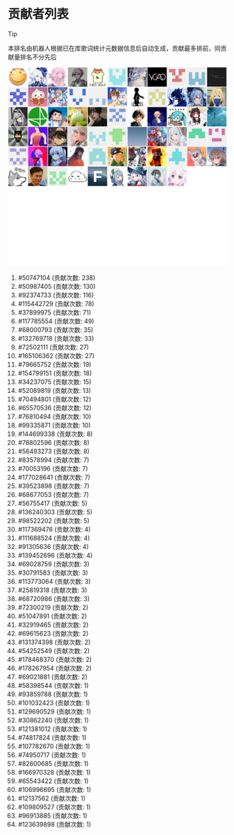 # 贡献者列表

> [!TIP]
> 本排名由机器人根据已在库歌词统计元数据信息后自动生成，贡献最多排前，同贡献量排名不分先后

![贡献者头像画廊](./CONTRIBUTORS.svg)

1. #50747104 (贡献次数: 238)
2. #50987405 (贡献次数: 130)
3. #92374733 (贡献次数: 116)
4. #115442729 (贡献次数: 78)
5. #37899975 (贡献次数: 71)
6. #117785554 (贡献次数: 49)
7. #68000793 (贡献次数: 35)
8. #132769718 (贡献次数: 33)
9. #72502111 (贡献次数: 27)
10. #165106362 (贡献次数: 27)
11. #79665752 (贡献次数: 19)
12. #154799151 (贡献次数: 18)
13. #34237075 (贡献次数: 15)
14. #52089819 (贡献次数: 13)
15. #70494801 (贡献次数: 12)
16. #65570536 (贡献次数: 12)
17. #76810494 (贡献次数: 10)
18. #99335871 (贡献次数: 10)
19. #144699338 (贡献次数: 8)
20. #78802596 (贡献次数: 8)
21. #56493273 (贡献次数: 8)
22. #83578994 (贡献次数: 7)
23. #70053196 (贡献次数: 7)
24. #177028641 (贡献次数: 7)
25. #39523898 (贡献次数: 7)
26. #68677053 (贡献次数: 7)
27. #56755417 (贡献次数: 5)
28. #136240303 (贡献次数: 5)
29. #98522202 (贡献次数: 5)
30. #117369476 (贡献次数: 4)
31. #111688524 (贡献次数: 4)
32. #91305636 (贡献次数: 4)
33. #139452696 (贡献次数: 4)
34. #69028759 (贡献次数: 3)
35. #30791583 (贡献次数: 3)
36. #113773064 (贡献次数: 3)
37. #25819318 (贡献次数: 3)
38. #68720986 (贡献次数: 3)
39. #72300219 (贡献次数: 2)
40. #51047891 (贡献次数: 2)
41. #32919465 (贡献次数: 2)
42. #69615623 (贡献次数: 2)
43. #131374398 (贡献次数: 2)
44. #54252549 (贡献次数: 2)
45. #178468370 (贡献次数: 2)
46. #178267954 (贡献次数: 2)
47. #69021881 (贡献次数: 2)
48. #58398544 (贡献次数: 1)
49. #93859788 (贡献次数: 1)
50. #101032423 (贡献次数: 1)
51. #129690529 (贡献次数: 1)
52. #30862240 (贡献次数: 1)
53. #121381012 (贡献次数: 1)
54. #74817824 (贡献次数: 1)
55. #107782670 (贡献次数: 1)
56. #74950717 (贡献次数: 1)
57. #82600685 (贡献次数: 1)
58. #166970328 (贡献次数: 1)
59. #65543422 (贡献次数: 1)
60. #106996695 (贡献次数: 1)
61. #12137562 (贡献次数: 1)
62. #109809527 (贡献次数: 1)
63. #96913885 (贡献次数: 1)
64. #123639898 (贡献次数: 1)
